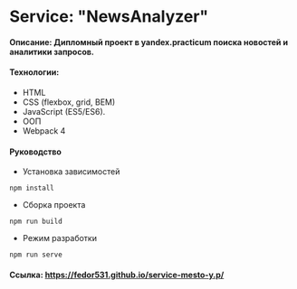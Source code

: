 # Service: "NewsAnalyzer"
#### Описание: Дипломный проект в yandex.practicum поиска новостей и аналитики запросов.
#### Технологии:
* HTML
* CSS (flexbox, grid, BEM)
* JavaScript (ES5/ES6).
* ООП
* Webpack 4
#### Руководство
* Установка зависимостей
```
npm install
```
* Сборка проекта
```
npm run build
```
* Режим разработки
```
npm run serve
```
#### Ссылка: https://fedor531.github.io/service-mesto-y.p/
